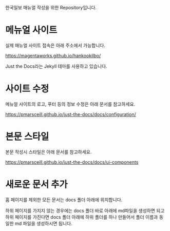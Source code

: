 한국일보 매뉴얼 작성을 위한 Repository입니다.

# 메뉴얼 사이트
실제 매뉴얼 사이트 접속은 아래 주소에서 가능합니다.

https://magentaworks.github.io/hankookilbo/

Just the Docs라는 Jekyll 테마를 사용하고 있습니다.

# 사이트 수정
메뉴얼 사이트의 로고, 푸터 등의 정보 수정은 아래 문서를 참고하세요.

https://pmarsceill.github.io/just-the-docs/docs/configuration/

# 본문 스타일
본문 작성시 스타일은 아래 문서를 참고하세요.

https://pmarsceill.github.io/just-the-docs/docs/ui-components

# 새로운 문서 추가
홈 페이지를 제외한 모든 문서는 docs 폴더 아래에 위치합니다.

하위 페이지를 가지지 않는 경우에는 docs 폴더 바로 아래에 md파일을 생성하면 되고 하위 페이지를 가진다면 docs 폴더 아래에 하위 폴더를 하나 만들어서 폴더 이름과 동일한 md 파일을 생성하시면 됩니다.
